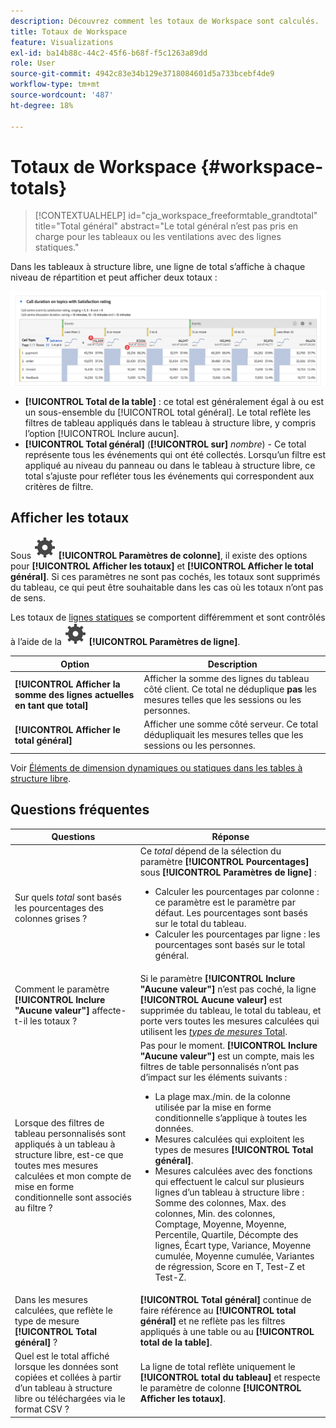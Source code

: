 ```yaml
---
description: Découvrez comment les totaux de Workspace sont calculés.
title: Totaux de Workspace
feature: Visualizations
exl-id: ba14b88c-44c2-45f6-b68f-f5c1263a89dd
role: User
source-git-commit: 4942c83e34b129e3718084601d5a733bcebf4de9
workflow-type: tm+mt
source-wordcount: '487'
ht-degree: 18%

---
```


# Totaux de Workspace {#workspace-totals}

<!-- markdownlint-disable MD034 -->

>[!CONTEXTUALHELP]
>id="cja_workspace_freeformtable_grandtotal"
>title="Total général"
>abstract="Le total général n’est pas pris en charge pour les tableaux ou les ventilations avec des lignes statiques."

<!-- markdownlint-enable MD034 -->


Dans les tableaux à structure libre, une ligne de total s’affiche à chaque niveau de répartition et peut afficher deux totaux :

![Tableau à structure libre mettant en surbrillance le total général et le total du tableau.](assets/total-row.png)

* **[!UICONTROL Total de la table]** : ce total est généralement égal à ou est un sous-ensemble du [!UICONTROL total général]. Le total reflète les filtres de tableau appliqués dans le tableau à structure libre, y compris l’option [!UICONTROL Inclure aucun].
* **[!UICONTROL Total général]** (**[!UICONTROL sur]** *nombre*) - Ce total représente tous les événements qui ont été collectés. Lorsqu’un filtre est appliqué au niveau du panneau ou dans le tableau à structure libre, ce total s’ajuste pour refléter tous les événements qui correspondent aux critères de filtre.




## Afficher les totaux

Sous ![Paramètre](/help/assets/icons/Setting.svg) **[!UICONTROL Paramètres de colonne]**, il existe des options pour **[!UICONTROL Afficher les totaux]** et **[!UICONTROL Afficher le total général]**. Si ces paramètres ne sont pas cochés, les totaux sont supprimés du tableau, ce qui peut être souhaitable dans les cas où les totaux n’ont pas de sens.


Les totaux de [lignes statiques](/help/analysis-workspace/visualizations/freeform-table/column-row-settings/manual-vs-dynamic-rows.md) se comportent différemment et sont contrôlés à l’aide de la ![définition](/help/assets/icons/Setting.svg) **[!UICONTROL Paramètres de ligne]**.

| Option | Description |
|---|---|
| **[!UICONTROL Afficher la somme des lignes actuelles en tant que total]** | Afficher la somme des lignes du tableau côté client. Ce total ne déduplique **pas** les mesures telles que les sessions ou les personnes. |
| **[!UICONTROL Afficher le total général]** | Afficher une somme côté serveur. Ce total dédupliquait les mesures telles que les sessions ou les personnes. |

Voir [Éléments de dimension dynamiques ou statiques dans les tables à structure libre](column-row-settings/manual-vs-dynamic-rows.md).


## Questions fréquentes

| Questions | Réponse |
|---|---|
| Sur quels *total* sont basés les pourcentages des colonnes grises ? | Ce *total* dépend de la sélection du paramètre **[!UICONTROL Pourcentages]** sous **[!UICONTROL Paramètres de ligne]** :<ul><li>Calculer les pourcentages par colonne : ce paramètre est le paramètre par défaut. Les pourcentages sont basés sur le total du tableau.</li><li>Calculer les pourcentages par ligne : les pourcentages sont basés sur le total général.</li></ul> |
| Comment le paramètre **[!UICONTROL Inclure &quot;Aucune valeur&quot;]** affecte-t-il les totaux ? | Si le paramètre **[!UICONTROL Inclure &quot;Aucune valeur&quot;]** n’est pas coché, la ligne **[!UICONTROL Aucune valeur]** est supprimée du tableau, le total du tableau, et porte vers toutes les mesures calculées qui utilisent les [*types de mesures* Total](/help/components/calc-metrics/cm-workflow/m-metric-type-alloc.md). |
| Lorsque des filtres de tableau personnalisés sont appliqués à un tableau à structure libre, est-ce que toutes mes mesures calculées et mon compte de mise en forme conditionnelle sont associés au filtre ? | Pas pour le moment. **[!UICONTROL Inclure &quot;Aucune valeur&quot;]** est un compte, mais les filtres de table personnalisés n’ont pas d’impact sur les éléments suivants :<ul><li>La plage max./min. de la colonne utilisée par la mise en forme conditionnelle s’applique à toutes les données.</li><li>Mesures calculées qui exploitent les types de mesures **[!UICONTROL Total général]**.</li><li>Mesures calculées avec des fonctions qui effectuent le calcul sur plusieurs lignes d’un tableau à structure libre : Somme des colonnes, Max. des colonnes, Min. des colonnes, Comptage, Moyenne, Moyenne, Percentile, Quartile, Décompte des lignes, Écart type, Variance, Moyenne cumulée, Moyenne cumulée, Variantes de régression, Score en T, Test-Z et Test-Z.</li></ul> |
| Dans les mesures calculées, que reflète le type de mesure **[!UICONTROL Total général]** ? | **[!UICONTROL Total général]** continue de faire référence au **[!UICONTROL total général]** et ne reflète pas les filtres appliqués à une table ou au **[!UICONTROL total de la table]**. |
| Quel est le total affiché lorsque les données sont copiées et collées à partir d’un tableau à structure libre ou téléchargées via le format CSV ? | La ligne de total reflète uniquement le **[!UICONTROL total du tableau]** et respecte le paramètre de colonne **[!UICONTROL Afficher les totaux]**. |
